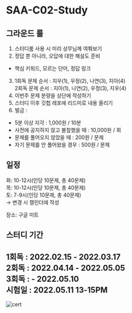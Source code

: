 # SAA-C02-Study


## 그라운드 룰
1. 스터디룸 사용 시 미리 상무님께 여쭤보기
2. 정답 뿐 아니라, 오답에 대한 해설도 준비
- 핵심 키워드, 모르는 단어, 정답 링크
3. 1회독 문제 순서 : 지우(1), 우정(2), 나연(3), 지아(4)  
   2회독 문제 순서 : 지아(1), 나연(2), 우정(3), 지우(4)
4. 이번주 문제 분량을 상단에 작성하기
5. 스터디 이후 깃헙 레포에 리드미로 내용 올리기
6. 벌금 : 
  - 5분 이상 지각 : 1,000원 / 10분
  - 사전에 공지하지 않고 불참했을 때 : 10,000원 / 회
  - 문제를 풀어오지 않았을 때 : 200원 / 문제
  - 자기 문제를 안 풀어왔을 경우 : 500원 / 문제

## 일정
화: 10-12시(인당 10문제, 총 40문제)  
목: 10-12시(인당 10문제, 총 40문제)  
토: 7-9시(인당 10문제, 총 40문제)  
→ 변경 시 캘린더에 작성

장소: 구글 미트

## 스터디 기간
1회독 : 2022.02.15 - 2022.03.17  
2회독 : 2022.04.14 - 2022.05.05  
3회독 : - 2022.05.10  
시험일 : 2022.05.11 13-15PM
---
![cert](https://user-images.githubusercontent.com/70079416/185668470-bdec9298-053c-4e29-a4ed-40e212b57c58.png)